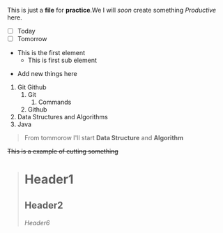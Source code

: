 This is just a __file__ for **practice**.We I will _soon_ create something *Productive* here.

- [ ] Today
- [ ] Tomorrow
- This is the first element
   - This is first sub  element
+ Add new things here

1. Git Github
   1. Git
      1. Commands
   2. Github
2. Data Structures and Algorithms
3. Java


> From tommorow I'll start **Data Structure** and **Algorithm**

~~This is a example of cutting something~~

># Header1
>## Header2
>###### Header6

